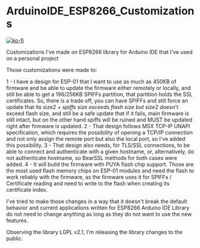 # ArduinoIDE_ESP8266_Customizations

[![ko-fi](https://ko-fi.com/img/githubbutton_sm.svg)](https://ko-fi.com/R6R2BRGX6)

Customizations I've made on ESP8266 library for Arduino IDE that I've used on a personal project

Those customizations were made to:

1 - I have a design for ESP-01 that I want to use as much as 450KB of firmware and be able to update the firmware either remotely or locally, and still be able to get a 196/256KB SPIFFs partition, that partition holds the SSL certificates. So, there is a trade off, you can have SPIFFs and still force an update that its size*2 + spiffs size exceeds flash size but size*2 doesn't exceed flash size, and still be a safe update that if it fails, main firmware is still intact, but on the other hand spiffs will be ruined and MUST be updated right after firmware is updated.
2 - That design follows MSX TCP-IP UNAPI specification, which requires the possibility of opening a TCP/IP connection and not only assign the remote port but also the local port, so I've added this possibility.
3 - That design also needs, for TLS/SSL connections, to be able to connect and authenticate with a given hostname, or, alternatively, do not authenticate hostname, so BearSSL methods for both cases were added.
4 - It will build the firmware with PUYA flash chip support. Those are the most used flash memory chips on ESP-01 modules and need the flash to work reliably with the firmware, as the firmware uses it for SPIFFs / Certificate reading and need to write to the flash when creating its certificate index.

I've tried to make those changes in a way that it doesn't break the default behavior and current applications written for ESP8266 Arduino IDE Library do not need to change anything as long as they do not want to use the new features.

Observing the library LGPL v2.1, I'm releasing the library changes to the public.
